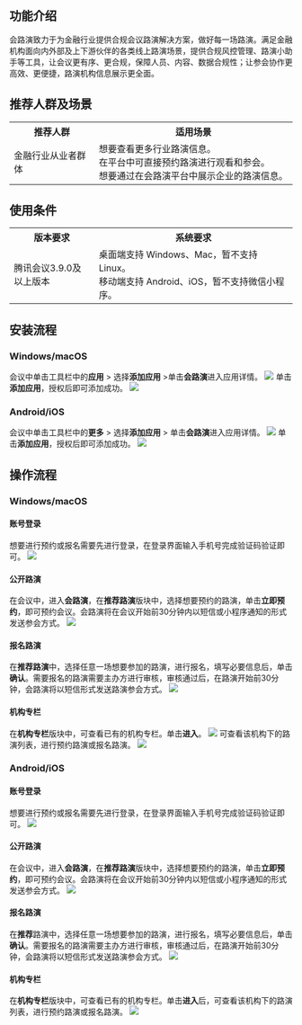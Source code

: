 ## 功能介绍
会路演致力于为金融行业提供合规会议路演解决方案，做好每一场路演。满足金融机构面向内外部及上下游伙伴的各类线上路演场景，提供合规风控管理、路演小助手等工具，让会议更有序、更合规，保障人员、内容、数据合规性；让参会协作更高效、更便捷，路演机构信息展示更全面。

## 推荐人群及场景
<table>
   <tr>
      <th width="30%" >推荐人群</td>
      <th width="70%" >适用场景</td>
   </tr>
   <tr>
      <td>金融行业从业者群体</td>
      <td>想要查看更多行业路演信息。
<br>在平台中可直接预约路演进行观看和参会。
<br>想要通过在会路演平台中展示企业的路演信息。</td>
   </tr>
</table>



## 使用条件
<table>
   <tr>
      <th width="30%" >版本要求</td>
      <th width="70%" >系统要求</td>
   </tr>
   <tr>
      <td>腾讯会议3.9.0及以上版本</td>
      <td>桌面端支持 Windows、Mac，暂不支持 Linux。
<br>移动端支持 Android、iOS，暂不支持微信小程序。</td>
   </tr>
</table>


## 安装流程
### Windows/macOS
会议中单击工具栏中的**应用** > 选择**添加应用** >单击**会路演**进入应用详情。
![](https://qcloudimg.tencent-cloud.cn/raw/f243d850caff9775c276de6ace7fe4c7.png)
单击**添加应用**，授权后即可添加成功。
![](https://qcloudimg.tencent-cloud.cn/raw/9a1ae997468093e0e8a67eba505c19fc.png)

### Android/iOS
会议中单击工具栏中的**更多** > 选择**添加应用** > 单击**会路演**进入应用详情。
![](https://qcloudimg.tencent-cloud.cn/raw/1f5d5ae237a34616cc50064d41a86f18.png)
单击**添加应用**，授权后即可添加成功。
![](https://qcloudimg.tencent-cloud.cn/raw/0ad23bc22c236d580aef4d46c592f4df.png)

## 操作流程
### Windows/macOS
#### 账号登录
想要进行预约或报名需要先进行登录，在登录界面输入手机号完成验证码验证即可。
![](https://qcloudimg.tencent-cloud.cn/raw/7f6020d75ee5f2e39544f57a7ec5dca1.png)

#### 公开路演
在会议中，进入**会路演**，在**推荐路演**版块中，选择想要预约的路演，单击**立即预约**，即可预约会议。会路演将在会议开始前30分钟内以短信或小程序通知的形式发送参会方式。
![](https://qcloudimg.tencent-cloud.cn/raw/ee48b31174254a4b1afa3f97dff4e905.png)

#### 报名路演
在**推荐路演**中，选择任意一场想要参加的路演，进行报名，填写必要信息后，单击**确认**。需要报名的路演需要主办方进行审核，审核通过后，在路演开始前30分钟，会路演将以短信形式发送路演参会方式。
![](https://qcloudimg.tencent-cloud.cn/raw/1cc1e257f5ceaae21819a5d0036da763.png)

#### 机构专栏
在**机构专栏**版块中，可查看已有的机构专栏。单击**进入**。
![](https://qcloudimg.tencent-cloud.cn/raw/826cc0f434dfbf95c1d8152fb97c1d8a.png)
可查看该机构下的路演列表，进行预约路演或报名路演。
![](https://qcloudimg.tencent-cloud.cn/raw/7d06d73f8d782762732af06bfcc64a8d.png)

### Android/iOS
#### 账号登录
想要进行预约或报名需要先进行登录，在登录界面输入手机号完成验证码验证即可。
![](https://qcloudimg.tencent-cloud.cn/raw/312b9a7fdc1a8d9de123421897204e80.png)

#### 公开路演
在会议中，进入**会路演**，在**推荐路演**版块中，选择想要预约的路演，单击**立即预约**，即可预约会议。会路演将在会议开始前30分钟内以短信或小程序通知的形式发送参会方式。
![](https://qcloudimg.tencent-cloud.cn/raw/afbcb2959471b572ce68ae6d1ed8d0e5.png)

#### 报名路演
在**推荐**路演中，选择任意一场想要参加的路演，进行报名，填写必要信息后，单击**确认**。需要报名的路演需要主办方进行审核，审核通过后，在路演开始前30分钟，会路演将以短信形式发送路演参会方式。
![](https://qcloudimg.tencent-cloud.cn/raw/ca1aee9042ff85d4d525572b9f504747.png)

#### 机构专栏
在**机构专栏**版块中，可查看已有的机构专栏。单击**进入**后，可查看该机构下的路演列表，进行预约路演或报名路演。
![](https://qcloudimg.tencent-cloud.cn/raw/6e1e8e09922fc265dfbb5a8c666d170f.png)

